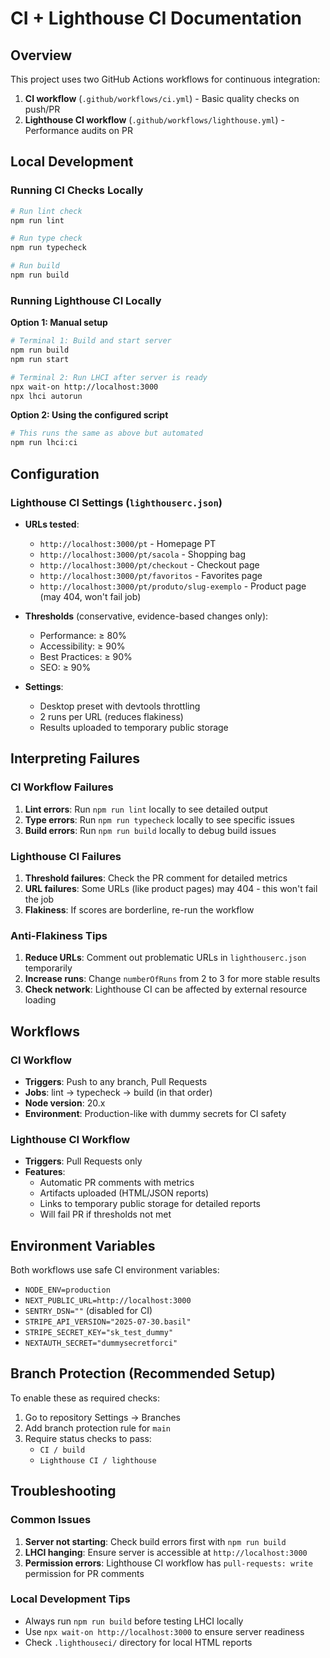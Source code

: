 # CI + Lighthouse CI Documentation

## Overview

This project uses two GitHub Actions workflows for continuous integration:

1. **CI workflow** (`.github/workflows/ci.yml`) - Basic quality checks on push/PR
2. **Lighthouse CI workflow** (`.github/workflows/lighthouse.yml`) - Performance audits on PR

## Local Development

### Running CI Checks Locally

```bash
# Run lint check
npm run lint

# Run type check
npm run typecheck

# Run build
npm run build
```

### Running Lighthouse CI Locally

**Option 1: Manual setup**
```bash
# Terminal 1: Build and start server
npm run build
npm run start

# Terminal 2: Run LHCI after server is ready
npx wait-on http://localhost:3000
npx lhci autorun
```

**Option 2: Using the configured script**
```bash
# This runs the same as above but automated
npm run lhci:ci
```

## Configuration

### Lighthouse CI Settings (`lighthouserc.json`)

- **URLs tested**:
  - `http://localhost:3000/pt` - Homepage PT
  - `http://localhost:3000/pt/sacola` - Shopping bag
  - `http://localhost:3000/pt/checkout` - Checkout page
  - `http://localhost:3000/pt/favoritos` - Favorites page
  - `http://localhost:3000/pt/produto/slug-exemplo` - Product page (may 404, won't fail job)

- **Thresholds** (conservative, evidence-based changes only):
  - Performance: ≥ 80%
  - Accessibility: ≥ 90%
  - Best Practices: ≥ 90%
  - SEO: ≥ 90%

- **Settings**:
  - Desktop preset with devtools throttling
  - 2 runs per URL (reduces flakiness)
  - Results uploaded to temporary public storage

## Interpreting Failures

### CI Workflow Failures

1. **Lint errors**: Run `npm run lint` locally to see detailed output
2. **Type errors**: Run `npm run typecheck` locally to see specific issues
3. **Build errors**: Run `npm run build` locally to debug build issues

### Lighthouse CI Failures

1. **Threshold failures**: Check the PR comment for detailed metrics
2. **URL failures**: Some URLs (like product pages) may 404 - this won't fail the job
3. **Flakiness**: If scores are borderline, re-run the workflow

### Anti-Flakiness Tips

1. **Reduce URLs**: Comment out problematic URLs in `lighthouserc.json` temporarily
2. **Increase runs**: Change `numberOfRuns` from 2 to 3 for more stable results
3. **Check network**: Lighthouse CI can be affected by external resource loading

## Workflows

### CI Workflow
- **Triggers**: Push to any branch, Pull Requests
- **Jobs**: lint → typecheck → build (in that order)
- **Node version**: 20.x
- **Environment**: Production-like with dummy secrets for CI safety

### Lighthouse CI Workflow  
- **Triggers**: Pull Requests only
- **Features**:
  - Automatic PR comments with metrics
  - Artifacts uploaded (HTML/JSON reports)
  - Links to temporary public storage for detailed reports
  - Will fail PR if thresholds not met

## Environment Variables

Both workflows use safe CI environment variables:
- `NODE_ENV=production`
- `NEXT_PUBLIC_URL=http://localhost:3000`
- `SENTRY_DSN=""` (disabled for CI)
- `STRIPE_API_VERSION="2025-07-30.basil"`
- `STRIPE_SECRET_KEY="sk_test_dummy"`
- `NEXTAUTH_SECRET="dummysecretforci"`

## Branch Protection (Recommended Setup)

To enable these as required checks:

1. Go to repository Settings → Branches
2. Add branch protection rule for `main`
3. Require status checks to pass:
   - `CI / build`
   - `Lighthouse CI / lighthouse`

## Troubleshooting

### Common Issues

1. **Server not starting**: Check build errors first with `npm run build`
2. **LHCI hanging**: Ensure server is accessible at `http://localhost:3000`
3. **Permission errors**: Lighthouse CI workflow has `pull-requests: write` permission for PR comments

### Local Development Tips

- Always run `npm run build` before testing LHCI locally
- Use `npx wait-on http://localhost:3000` to ensure server readiness
- Check `.lighthouseci/` directory for local HTML reports